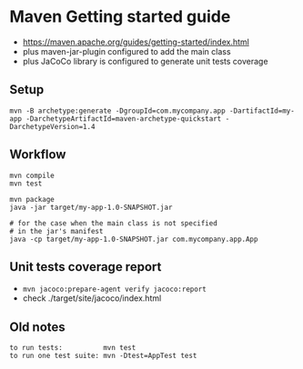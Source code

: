 # Maven Getting started guide

- https://maven.apache.org/guides/getting-started/index.html
- plus maven-jar-plugin configured to add the main class
- plus JaCoCo library is configured to generate unit tests coverage

## Setup

```
mvn -B archetype:generate -DgroupId=com.mycompany.app -DartifactId=my-app -DarchetypeArtifactId=maven-archetype-quickstart -DarchetypeVersion=1.4
```

## Workflow

```
mvn compile
mvn test

mvn package
java -jar target/my-app-1.0-SNAPSHOT.jar

# for the case when the main class is not specified
# in the jar's manifest
java -cp target/my-app-1.0-SNAPSHOT.jar com.mycompany.app.App
```

## Unit tests coverage report

- `mvn jacoco:prepare-agent verify jacoco:report`
- check ./target/site/jacoco/index.html

## Old notes

```
to run tests:          mvn test
to run one test suite: mvn -Dtest=AppTest test
```
